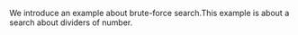 
We introduce an example about brute-force search.This example is about a search about dividers of number.
